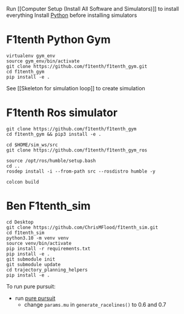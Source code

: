 Run  [[Computer Setup (Install All Software and Simulators)]] to install everything
Install [Python](Software) before installing simulators
# F1tenth Python Gym
```
virtualenv gym_env
source gym_env/bin/activate
git clone https://github.com/f1tenth/f1tenth_gym.git
cd f1tenth_gym
pip install -e .
```
See [[Skeleton for simulation loop]] to create simulation

# F1tenth Ros simulator
```
git clone https://github.com/f1tenth/f1tenth_gym
cd f1tenth_gym && pip3 install -e .

cd $HOME/sim_ws/src
git clone https://github.com/f1tenth/f1tenth_gym_ros

source /opt/ros/humble/setup.bash
cd ..
rosdep install -i --from-path src --rosdistro humble -y

colcon build
```

# Ben F1tenth_sim
```
cd Desktop
git clone https://github.com/ChrisMFlood/f1tenth_sim.git
cd f1tenth_sim
python3.10 -m venv venv
source venv/bin/activate
pip install -r requirements.txt
pip install -e .
git submodule init
git submodule update
cd trajectory_planning_helpers
pip install -e .
```
To run pure pursuit:
- run [pure pursuit](/home/chris/Desktop/f1tenth_sim/f1tenth_sim/classic_racing/RaceTrackGenerator.py) 
	- change `params.mu` in `generate_racelines()` to 0.6 and 0.7